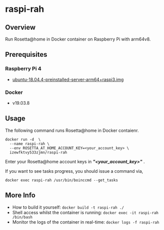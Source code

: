 # raspi-rah
## Overview
Run Rosetta@home in Docker container on Raspberry Pi with arm64v8.



## Prerequisites
### Raspberry Pi 4
 - [ubuntu-18.04.4-preinstalled-server-arm64+raspi3.img](https://ubuntu.com/download/raspberry-pi)

### Docker
 - v19.03.8



## Usage
The following command runs Rosetta@home in Docker contaienr.

```
docker run -d  \
  --name raspi-rah \
  --env ROSETTA_AT_HOME_ACCOUNT_KEY=<your_account_key> \
  izewfktvy533zjmn/raspi-rah
```

Enter your Rosetta@home account keys in _**"\<your_account_key\>"**_ .  

If you want to see tasks progress, you should issue a command via,

```
docker exec raspi-rah /usr/bin/boinccmd --get_tasks
```


## More Info
- How to build it yourself: ```docker build -t raspi-rah ./```
- Shell access whilst the container is running: ```docker exec -it raspi-rah /bin/bash```
- Monitor the logs of the container in real-time: ```docker logs -f raspi-rah```
